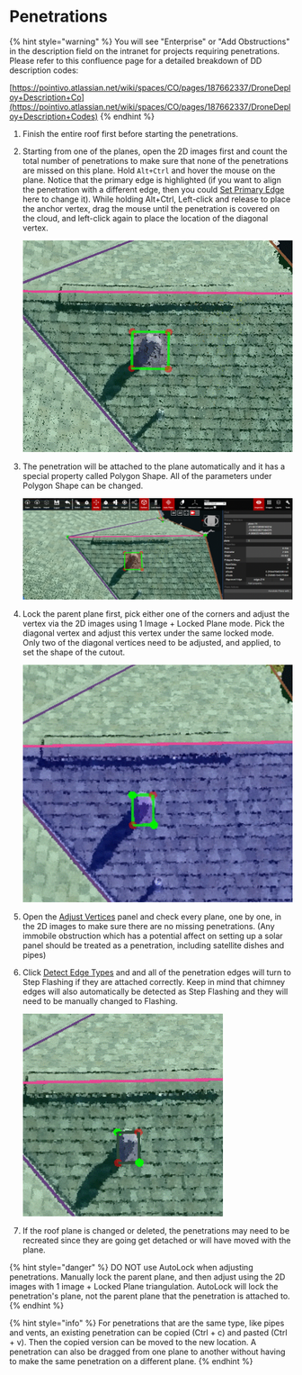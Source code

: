 # Penetrations

{% hint style="warning" %}
You will see "Enterprise" or "Add Obstructions" in the description field on the intranet for projects requiring penetrations. Please refer to this confluence page for a detailed breakdown of DD description codes:

[https://pointivo.atlassian.net/wiki/spaces/CO/pages/187662337/DroneDeploy+Description+Co](https://pointivo.atlassian.net/wiki/spaces/CO/pages/187662337/DroneDeploy+Description+Codes)
{% endhint %}

1. Finish the entire roof first before starting the penetrations.
2. Starting from one of the planes, open the 2D images first and count the total number of penetrations to make sure that none of the penetrations are missed on this plane. Hold `Alt+Ctrl` and hover the mouse on the plane. Notice that the primary edge is highlighted \(if you want to align the penetration with a different edge, then you could [Set Primary Edge](../tools/wireframe-tools/set-primary-edge.md) here to change it\). While holding Alt+Ctrl, Left-click and release to place the anchor vertex, drag the mouse until the penetration is covered on the cloud, and left-click again to place the location of the diagonal vertex.

   ![](../.gitbook/assets/penetrationpage-image1-update_project18479.gif)

3. The penetration will be attached to the plane automatically and it has a special property called Polygon Shape. All of the parameters under Polygon Shape can be changed.

   ![](../.gitbook/assets/penetrationpage-image2-update_project18479%20%283%29.gif)

4. Lock the parent plane first, pick either one of the corners and adjust the vertex via the 2D images using 1 Image + Locked Plane mode. Pick the diagonal vertex and adjust this vertex under the same locked mode. Only two of the diagonal vertices need to be adjusted, and applied, to set the shape of the cutout.

   ![](../.gitbook/assets/penetrationpage-image3-update_project18479.gif)

5. Open the [Adjust Vertices](../tools/adjust-vertices/) panel and check every plane, one by one, in the 2D images to make sure there are no missing penetrations. \(Any immobile obstruction which has a potential affect on setting up a solar panel should be treated as a penetration, including satellite dishes and pipes\)
6. Click [Detect Edge Types](../tools/wireframe-tools/detect-edge-types.md) and and all of the penetration edges will turn to Step Flashing if they are attached correctly. Keep in mind that chimney edges will also automatically be detected as Step Flashing and they will need to be manually changed to Flashing.

   ![](../.gitbook/assets/penetrationpage-image4-update_project18479.gif)

7. If the roof plane is changed or deleted, the penetrations may need to be recreated since they are going get detached or will have moved with the plane.

{% hint style="danger" %}
DO NOT use AutoLock when adjusting penetrations. Manually lock the parent plane, and then adjust using the 2D images with 1 image + Locked Plane triangulation. AutoLock will lock the penetration's plane, not the parent plane that the penetration is attached to.
{% endhint %}

{% hint style="info" %}
For penetrations that are the same type, like pipes and vents, an existing penetration can be copied \(Ctrl + c\) and pasted \(Ctrl + v\). Then the copied version can be moved to the new location. A penetration can also be dragged from one plane to another without having to make the same penetration on a different plane.
{% endhint %}

